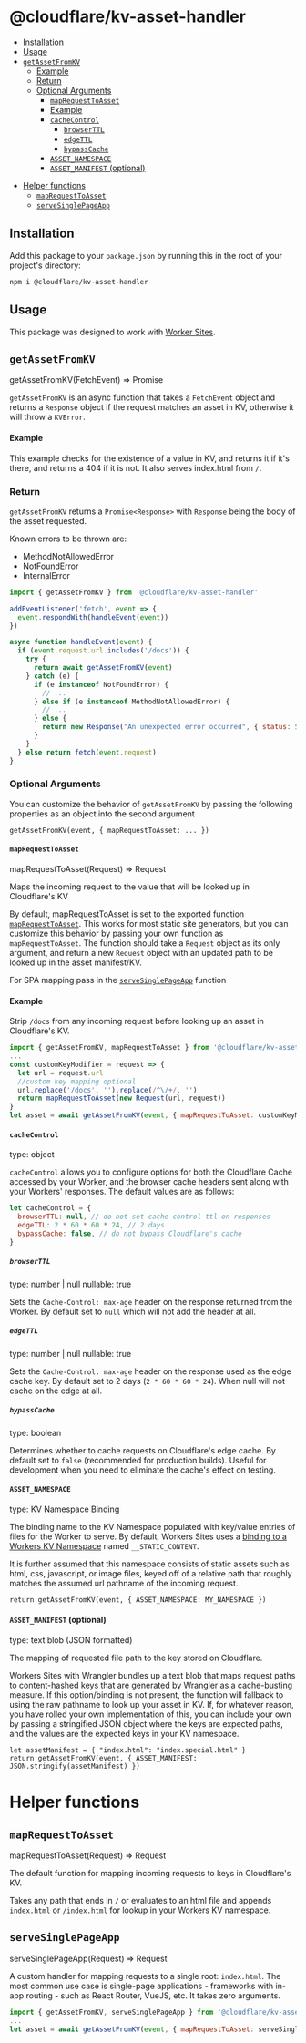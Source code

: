 # @cloudflare/kv-asset-handler
  * [Installation](#installation)
  * [Usage](#usage)
  * [`getAssetFromKV`](#-getassetfromkv-)
      - [Example](#example)
    + [Return](#return)
    + [Optional Arguments](#optional-arguments)
      - [`mapRequestToAsset`](#-maprequesttoasset-)
      - [Example](#example-1)
      - [`cacheControl`](#-cachecontrol-)
        * [`browserTTL`](#-browserttl-)
        * [`edgeTTL`](#-edgettl-)
        * [`bypassCache`](#-bypasscache-)
      - [`ASSET_NAMESPACE`](#-asset-namespace-)
      - [`ASSET_MANIFEST` (optional)](#-asset-manifest---optional-)
- [Helper functions](#helper-functions)
  * [`mapRequestToAsset`](#-maprequesttoasset--1)
  * [`serveSinglePageApp`](#-servesinglepageapp-)

## Installation

Add this package to your `package.json` by running this in the root of your
project's directory:

```
npm i @cloudflare/kv-asset-handler
```

## Usage

This package was designed to work with [Worker Sites](https://workers.cloudflare.com/sites).

## `getAssetFromKV`

getAssetFromKV(FetchEvent) => Promise<Response>

`getAssetFromKV` is an async function that takes a `FetchEvent` object and returns a `Response` object if the request matches an asset in KV, otherwise it will throw a `KVError`.


#### Example

This example checks for the existence of a value in KV, and returns it if it's there, and returns a 404 if it is not. It also serves index.html from `/`.

### Return

`getAssetFromKV` returns a `Promise<Response>` with `Response` being the body of the asset requested.

Known errors to be thrown are:
- MethodNotAllowedError
- NotFoundError
- InternalError
  
```js
import { getAssetFromKV } from '@cloudflare/kv-asset-handler'

addEventListener('fetch', event => {
  event.respondWith(handleEvent(event))
})

async function handleEvent(event) {
  if (event.request.url.includes('/docs')) {
    try {
      return await getAssetFromKV(event)
    } catch (e) {
      if (e instanceof NotFoundError) {
        // ...
      } else if (e instanceof MethodNotAllowedError) {
        // ...
      } else {
        return new Response("An unexpected error occurred", { status: 500 })
      }
    }
  } else return fetch(event.request)
}
```

### Optional Arguments

You can customize the behavior of `getAssetFromKV` by passing the following properties as an object into the second argument 

```
getAssetFromKV(event, { mapRequestToAsset: ... })
```

#### `mapRequestToAsset`

mapRequestToAsset(Request) => Request

Maps the incoming request to the value that will be looked up in Cloudflare's KV

By default, mapRequestToAsset is set to the exported function [`mapRequestToAsset`](#maprequesttoasset-1).  This works for most static site generators, but you can customize this behavior by passing your own function as `mapRequestToAsset`. The function should take a `Request` object as its only argument, and return a new `Request` object with an updated path to be looked up in the asset manifest/KV.

For SPA mapping pass in the [`serveSinglePageApp`](#servesinglepageapp) function

#### Example

Strip `/docs` from any incoming request before looking up an asset in Cloudflare's KV.

```js
import { getAssetFromKV, mapRequestToAsset } from '@cloudflare/kv-asset-handler'
...
const customKeyModifier = request => {
  let url = request.url
  //custom key mapping optional
  url.replace('/docs', '').replace(/^\/+/, '')
  return mapRequestToAsset(new Request(url, request))
}
let asset = await getAssetFromKV(event, { mapRequestToAsset: customKeyModifier })
```

#### `cacheControl`

type: object

`cacheControl` allows you to configure options for both the Cloudflare Cache accessed by your Worker, and the browser cache headers sent along with your Workers' responses. The default values are as follows:

```javascript
let cacheControl = {
  browserTTL: null, // do not set cache control ttl on responses
  edgeTTL: 2 * 60 * 60 * 24, // 2 days
  bypassCache: false, // do not bypass Cloudflare's cache
}
```

##### `browserTTL`

type: number | null
nullable: true

Sets the `Cache-Control: max-age` header on the response returned from the Worker. By default set to `null` which will not add the header at all.

##### `edgeTTL`

type: number | null
nullable: true

Sets the `Cache-Control: max-age` header on the response used as the edge cache key. By default set to 2 days (`2 * 60 * 60 * 24`). When null will not cache on the edge at all. 

##### `bypassCache`

type: boolean

Determines whether to cache requests on Cloudflare's edge cache. By default set to `false` (recommended for production builds). Useful for development when you need to eliminate the cache's effect on testing.


#### `ASSET_NAMESPACE`

type: KV Namespace Binding

The binding name to the KV Namespace populated with key/value entries of files for the Worker to serve. By default, Workers Sites uses a [binding to a Workers KV Namespace](https://developers.cloudflare.com/workers/reference/storage/api/#namespaces) named `__STATIC_CONTENT`. 

It is further assumed that this namespace consists of static assets such as html, css, javascript, or image files, keyed off of a relative path that roughly matches the assumed url pathname of the incoming request.

```
return getAssetFromKV(event, { ASSET_NAMESPACE: MY_NAMESPACE })
```
 
#### `ASSET_MANIFEST` (optional)

type: text blob (JSON formatted)

The mapping of requested file path to the key stored on Cloudflare.

Workers Sites with Wrangler bundles up a text blob that maps request paths to content-hashed keys that are generated by Wrangler as a cache-busting measure. If this option/binding is not present, the function will fallback to using the raw pathname to look up your asset in KV. If, for whatever reason, you have rolled your own implementation of this, you can include your own by passing a stringified JSON object where the keys are expected paths, and the values are the expected keys in your KV namespace.

```
let assetManifest = { "index.html": "index.special.html" }
return getAssetFromKV(event, { ASSET_MANIFEST: JSON.stringify(assetManifest) })
```

# Helper functions

## `mapRequestToAsset`

mapRequestToAsset(Request) => Request

The default function for mapping incoming requests to keys in Cloudflare's KV.

Takes any path that ends in `/` or evaluates to an html file and appends `index.html` or `/index.html` for lookup in your Workers KV namespace.

## `serveSinglePageApp`

serveSinglePageApp(Request) => Request

A custom handler for mapping requests to a single root: `index.html`. The most common use case is single-page applications - frameworks with in-app routing - such as React Router, VueJS, etc. It takes zero arguments.

```js
import { getAssetFromKV, serveSinglePageApp } from '@cloudflare/kv-asset-handler'
...
let asset = await getAssetFromKV(event, { mapRequestToAsset: serveSinglePageApp })
```
